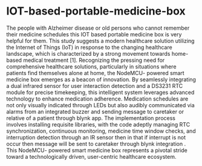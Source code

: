 # IOT-based-portable-medicine-box
The people with Alzheimer disease or old persons who cannot remember their medicine schedules this IOT based portable medicine box is very helpful for them. This study suggests a modern healthcare solution utilizing the Internet of Things (IoT) in response to the changing healthcare landscape, which is characterized by a strong movement towards home- based medical treatment [1]. Recognizing the pressing need for comprehensive healthcare solutions, particularly in situations where patients find themselves alone at home, the NodeMCU- powered smart medicine box emerges as a beacon of innovation. By seamlessly integrating a dual infrared sensor for user interaction detection and a DS3231 RTC module for precise timekeeping, this intelligent system leverages advanced technology to enhance medication adherence. Medication schedules are not only visually indicated through LEDs but also audibly communicated via alarms from an integrated buzzer and sending message to caretaker or relative of a patient through blynk app. The implementation process involves installing requisite libraries, with the code adeptly managing RTC synchronization, continuous monitoring, medicine time window checks, and interruption detection through an IR sensor then in that if interrupt is not occur then message will be sent to caretaker through blynk integration . This NodeMCU- powered smart medicine box represents a pivotal stride toward a technologically driven, user-centric healthcare ecosystem.


